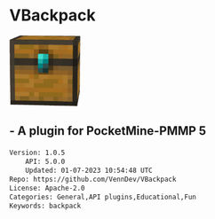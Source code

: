# VBackpack
<img src="https://raw.githubusercontent.com/VennDev/VBackpack/0c7d569330a65c2fcc43d6e2b96312e646eea0a2/icon.png" width="128" height="128" />

## - A plugin for PocketMine-PMMP 5
```properties
Version: 1.0.5
    API: 5.0.0
    Updated: 01-07-2023 10:54:48 UTC
Repo: https://github.com/VennDev/VBackpack
License: Apache-2.0
Categories: General,API plugins,Educational,Fun
Keywords: backpack
```